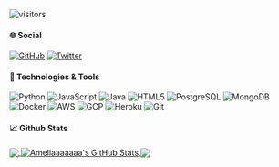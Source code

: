 ![visitors](https://visitor-badge.glitch.me/badge?page_id=Ameliaaaaaaa.github)

#### &#127760; Social

[![GitHub](https://img.shields.io/github/followers/Ameliaaaaaaa?label=follow&style=social)](https://github.com/Ameliaaaaaaa)
[![Twitter](https://img.shields.io/twitter/follow/Amel_IDK?style=social)](https://twitter.com/Amel_IDK)

#### &#128295; Technologies & Tools

![Python](https://img.shields.io/badge/Code-Python-informational?style=flat&logo=python&logoColor=white&color=2bbc8a) 
![JavaScript](https://img.shields.io/badge/Code-JavaScript-informational?style=flat&logo=javascript&logoColor=white&color=2bbc8a) 
![Java](https://img.shields.io/badge/Code-Java-informational?style=flat&logo=java&logoColor=white&color=2bbc8a) 
![HTML5](https://img.shields.io/badge/-HTML5-%23E44D27?style=flat&logo=html5&logoColor=white&color=2bbc8a) 
![PostgreSQL](https://img.shields.io/badge/Tools-PostgreSQL-informational?style=flat&logo=postgresql&logoColor=white&color=2bbc8a) 
![MongoDB](https://img.shields.io/badge/Tools-MongoDB-informational?style=flat&logo=mongodb&logoColor=white&color=2bbc8a) 
![Docker](https://img.shields.io/badge/Tools-Docker-informational?style=flat&logo=docker&logoColor=white&color=2bbc8a) 
![AWS](https://img.shields.io/badge/Cloud-AWS-informational?style=flat&logo=amazon&logoColor=white&color=2bbc8a) 
![GCP](https://img.shields.io/badge/Cloud-Google-informational?style=flat&logo=google&logoColor=white&color=2bbc8a) 
![Heroku](https://img.shields.io/badge/DevOps-Heroku-informational?style=flat&logo=heroku&logoColor=white&color=2bbc8a) 
![Git](https://img.shields.io/badge/Tools-Git-informational?style=flat&logo=git&logoColor=white&color=2bbc8a) 

#### &#x1f4c8; Github Stats

<a href="https://github.com/Ameliaaaaaaa">
  <img align="center" src="https://github-readme-stats.vercel.app/api/top-langs/?username=Ameliaaaaaaa&hide=c,php&title_color=ffffff&text_color=c9cacc&icon_color=2bbc8a&bg_color=1d1f21" />
</a>
<a href="https://github.com/Ameliaaaaaaa">
  <img align="center" src="https://github-readme-stats.vercel.app/api?username=Ameliaaaaaaa&show_icons=true&cache_seconds=1800&line_height=27&count_private=true&include_all_commits=true&title_color=ffffff&text_color=c9cacc&icon_color=2bbc8a&bg_color=1d1f21" alt="Ameliaaaaaaa's GitHub Stats" />
</a>

<a href="https://github.com/Ameliaaaaaaa/IP-Database">
  <img align="center" src="https://github-readme-stats.vercel.app/api/pin/?username=Ameliaaaaaaa&repo=IP-Database&title_color=ffffff&text_color=c9cacc&icon_color=2bbc8a&bg_color=1d1f21" />
</a>
